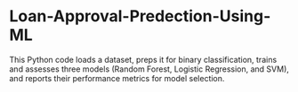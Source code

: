 # Loan-Approval-Predection-Using-ML
This Python code loads a dataset, preps it for binary classification, trains and assesses three models (Random Forest, Logistic Regression, and SVM), and reports their performance metrics for model selection.

